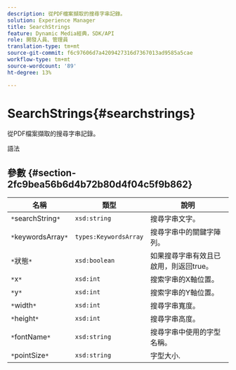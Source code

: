 ```yaml
---
description: 從PDF檔案擷取的搜尋字串記錄。
solution: Experience Manager
title: SearchStrings
feature: Dynamic Media經典，SDK/API
role: 開發人員、管理員
translation-type: tm+mt
source-git-commit: f6c97606d7a4209427316d7367013ad9585a5cae
workflow-type: tm+mt
source-wordcount: '89'
ht-degree: 13%

---
```



# SearchStrings{#searchstrings}

從PDF檔案擷取的搜尋字串記錄。

語法

## 參數 {#section-2fc9bea56b6d4b72b80d4f04c5f9b862}

| 名稱 | 類型 | 說明 |
|---|---|---|
| `*`searchString`*` | `xsd:string` | 搜尋字串文字。 |
| `*`keywordsArray`*` | `types:KeywordsArray` | 搜尋字串中的關鍵字陣列。 |
| `*`狀態`*` | `xsd:boolean` | 如果搜尋字串有效且已啟用，則返回true。 |
| `*`x`*` | `xsd:int` | 搜索字串的X軸位置。 |
| `*`y`*` | `xsd:int` | 搜索字串的Y軸位置。 |
| `*`width`*` | `xsd:int` | 搜尋字串寬度。 |
| `*`height`*` | `xsd:int` | 搜尋字串高度。 |
| `*`fontName`*` | `xsd:string` | 搜尋字串中使用的字型名稱。 |
| `*`pointSize`*` | `xsd:string` | 字型大小. |

